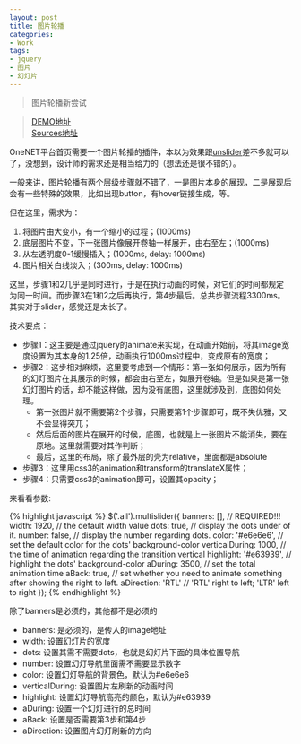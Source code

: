 ```yaml
---
layout: post
title: 图片轮播
categories:
- Work
tags:
- jquery
- 图片
- 幻灯片
---
```


> 图片轮播新尝试  

> [DEMO地址](http://luolinjia.com/fe-working/jquery-multislider/)  
> [Sources地址](https://github.com/luolinjia/fe-working/tree/gh-pages/jquery-multislider)

OneNET平台首页需要一个图片轮播的插件，本以为效果跟[unslider](http://unslider.com/)差不多就可以了，没想到，设计师的需求还是相当给力的（想法还是很不错的）。

一般来讲，图片轮播有两个层级步骤就不错了，一是图片本身的展现，二是展现后会有一些特殊的效果，比如出现button，有hover链接生成，等。  

但在这里，需求为：  

1. 将图片由大变小，有一个缩小的过程；(1000ms)
2. 底层图片不变，下一张图片像展开卷轴一样展开，由右至左；(1000ms)
3. 从左透明度0-1缓慢插入；(1000ms, delay: 1000ms)
4. 图片相关白线淡入；(300ms, delay: 1000ms)

这里，步骤1和2几乎是同时进行，于是在执行动画的时候，对它们的时间都规定为同一时间。而步骤3在1和2之后再执行，第4步最后。总共步骤流程3300ms。其实对于slider，感觉还是太长了。

技术要点： 

- 步骤1：这主要是通过jquery的animate来实现，在动画开始前，将其image宽度设置为其本身的1.25倍，动画执行1000ms过程中，变成原有的宽度；
- 步骤2：这步相对麻烦，这里要考虑到一个情形：第一张如何展示，因为所有的幻灯图片在其展示的时候，都会由右至左，如展开卷轴。但是如果是第一张幻灯图片的话，却不能这样做，因为没有底图，这里就涉及到，底图如何处理。
    - 第一张图片就不需要第2个步骤，只需要第1个步骤即可，既不失优雅，又不会显得突兀；
    - 然后后面的图片在展开的时候，底图，也就是上一张图片不能消失，要在原地。这里就需要对其作判断；
    - 最后，这里的布局，除了最外层的壳为relative，里面都是absolute
- 步骤3：这里用css3的animation和transform的translateX属性；
- 步骤4：只需要css3的animation即可，设置其opacity；

来看看参数:  

{% highlight javascript %}
$('.all').multislider({
    banners: [],                // REQUIRED!!!
    width: 1920,                // the default width value
    dots: true,                 // display the dots under of it.
    number: false,              // display the number regarding dots.
    color: '#e6e6e6',           // set the default color for the dots' background-color
    verticalDuring: 1000,       // the time of animation regarding the transition vertical
    highlight: '#e63939',       // highlight the dots' background-color
    aDuring: 3500,              // set the total animation time
    aBack: true,                // set whether you need to animate something after showing the right to left.
    aDirection: 'RTL'           // 'RTL' right to left; 'LTR' left to right
});
{% endhighlight %}  

除了banners是必须的，其他都不是必须的  

- banners: 是必须的，是传入的image地址
- width: 设置幻灯片的宽度
- dots: 设置其需不需要dots，也就是幻灯片下面的具体位置导航
- number: 设置幻灯导航里面需不需要显示数字
- color: 设置幻灯导航的背景色，默认为#e6e6e6
- verticalDuring: 设置图片左刷新的动画时间
- highlight: 设置幻灯导航高亮的颜色，默认为#e63939
- aDuring: 设置一个幻灯进行的总时间
- aBack: 设置是否需要第3步和第4步
- aDirection: 设置图片幻灯刷新的方向

